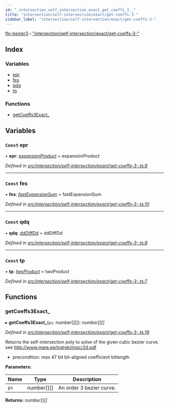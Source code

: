```yaml
---
id: "_intersection_self_intersection_exact_get_coeffs_3__"
title: "intersection/self-intersection/exact/get-coeffs-3-"
sidebar_label: "intersection/self-intersection/exact/get-coeffs-3-"
---
```


[flo-bezier3](../globals.md) › ["intersection/self-intersection/exact/get-coeffs-3-"](_intersection_self_intersection_exact_get_coeffs_3__.md)

## Index

### Variables

* [epr](_intersection_self_intersection_exact_get_coeffs_3__.md#const-epr)
* [fes](_intersection_self_intersection_exact_get_coeffs_3__.md#const-fes)
* [qdq](_intersection_self_intersection_exact_get_coeffs_3__.md#const-qdq)
* [tp](_intersection_self_intersection_exact_get_coeffs_3__.md#const-tp)

### Functions

* [getCoeffs3Exact_](_intersection_self_intersection_exact_get_coeffs_3__.md#getcoeffs3exact_)

## Variables

### `Const` epr

• **epr**: *[expansionProduct](_implicit_form_exact_get_implicit_form2_.md#expansionproduct)* = expansionProduct

*Defined in [src/intersection/self-intersection/exact/get-coeffs-3-.ts:9](https://github.com/FlorisSteenkamp/FloBezier/blob/6f79660/src/intersection/self-intersection/exact/get-coeffs-3-.ts#L9)*

___

### `Const` fes

• **fes**: *[fastExpansionSum](_intersection_bezier_intersection_implicit_inversion_old_.md#fastexpansionsum)* = fastExpansionSum

*Defined in [src/intersection/self-intersection/exact/get-coeffs-3-.ts:10](https://github.com/FlorisSteenkamp/FloBezier/blob/6f79660/src/intersection/self-intersection/exact/get-coeffs-3-.ts#L10)*

___

### `Const` qdq

• **qdq**: *[ddDiffDd](_global_properties_bounds_get_interval_box_get_interval_box_quad_.md#dddiffdd)* = ddDiffDd

*Defined in [src/intersection/self-intersection/exact/get-coeffs-3-.ts:8](https://github.com/FlorisSteenkamp/FloBezier/blob/6f79660/src/intersection/self-intersection/exact/get-coeffs-3-.ts#L8)*

___

### `Const` tp

• **tp**: *[twoProduct](_intersection_bezier_intersection_implicit_inversion_old_.md#twoproduct)* = twoProduct

*Defined in [src/intersection/self-intersection/exact/get-coeffs-3-.ts:7](https://github.com/FlorisSteenkamp/FloBezier/blob/6f79660/src/intersection/self-intersection/exact/get-coeffs-3-.ts#L7)*

## Functions

###  getCoeffs3Exact_

▸ **getCoeffs3Exact_**(`ps`: number[][]): *number[][]*

*Defined in [src/intersection/self-intersection/exact/get-coeffs-3-.ts:19](https://github.com/FlorisSteenkamp/FloBezier/blob/6f79660/src/intersection/self-intersection/exact/get-coeffs-3-.ts#L19)*

Returns the self-intersection poly to solve of the given cubic bezier curve.
see http://www.mare.ee/indrek/misc/2d.pdf
* precondition: max 47 bit bit-aligned coefficient bitlength

**Parameters:**

Name | Type | Description |
------ | ------ | ------ |
`ps` | number[][] | An order 3 bezier curve.  |

**Returns:** *number[][]*
